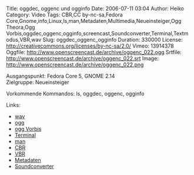 Title: oggdec, oggenc und ogginfo
Date: 2006-07-11 03:04
Author: Heiko
Category: Video
Tags: CBR,CC by-nc-sa,Fedora Core,Gnome,info,Linux,ls,man,Metadaten,Multimedia,Neueinsteiger,Ogg Theora,Ogg Vorbis,oggdec,oggenc,ogginfo,screencast,Soundconverter,Terminal,Textmodus,VBR,wav
Slug: oggdec_oggenc_ogginfo
Duration: 330000
License: http://creativecommons.org/licenses/by-nc-sa/2.0/
Vimeo: 13914378
Oggfile: http://www.openscreencast.de/archive/oggenc_022.ogg
Srtfile: http://www.openscreencast.de/archive/oggenc_022.srt
Image: http://www.openscreencast.de/archive/oggenc_022.png

Ausgangspunkt: Fedora Core 5, GNOME 2.14  
Zielgruppe: Neueinsteiger  

Vorkommende Kommandos: ls, oggdec, oggenc, ogginfo

Links:

  * [wav](http://de.wikipedia.org/wiki/Wav)
  * [ogg](http://de.wikipedia.org/wiki/Ogg)
  * [ogg Vorbis](http://de.wikipedia.org/wiki/Vorbis)
  * [Terminal](http://de.wikipedia.org/wiki/Terminalemulation)
  * [man](http://de.wikipedia.org/wiki/Manpage)
  * [CBR](http://de.wikipedia.org/wiki/Konstante_Datenrate)
  * [VBR](http://de.wikipedia.org/wiki/Variable_Datenrate)
  * [Metadaten](http://de.wikipedia.org/wiki/Metadaten)
  * [Soundconverter](http://soundconverter.berlios.de/)

